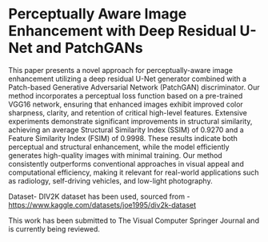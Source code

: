 # Perceptually Aware Image Enhancement with Deep Residual U-Net and PatchGANs

This paper presents a novel approach for perceptually-aware image enhancement utilizing a deep residual U-Net generator combined with a Patch-based Generative Adversarial Network (PatchGAN) discriminator. Our method incorporates a perceptual loss function based on a pre-trained VGG16 network, ensuring that enhanced images exhibit improved color sharpness, clarity, and retention of critical high-level features. Extensive experiments demonstrate significant improvements in structural similarity, achieving an average Structural Similarity Index (SSIM) of 0.9270 and a Feature Similarity Index (FSIM) of 0.9998. These results indicate both perceptual and structural enhancement, while the model efficiently generates high-quality images with minimal training. Our method consistently outperforms conventional approaches in visual appeal and computational efficiency, making it relevant for real-world applications such as radiology, self-driving vehicles, and low-light photography.

Dataset- DIV2K dataset has been used, sourced from - https://www.kaggle.com/datasets/joe1995/div2k-dataset


This work has been submitted to The Visual Computer Springer Journal and is currently being reviewed.
